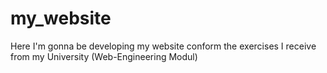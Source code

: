 # my_website
Here I'm gonna be developing my website conform the exercises I receive from my University (Web-Engineering Modul)
